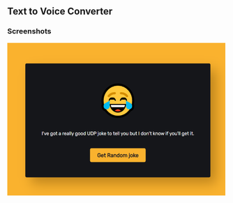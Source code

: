 ## Text to Voice Converter

### Screenshots

<img src="https://github.com/mustafacoban96/Javascript-beginner-projects/blob/master/random-joke-generator/screenshots/1.png" width="500" height="350" /> 
